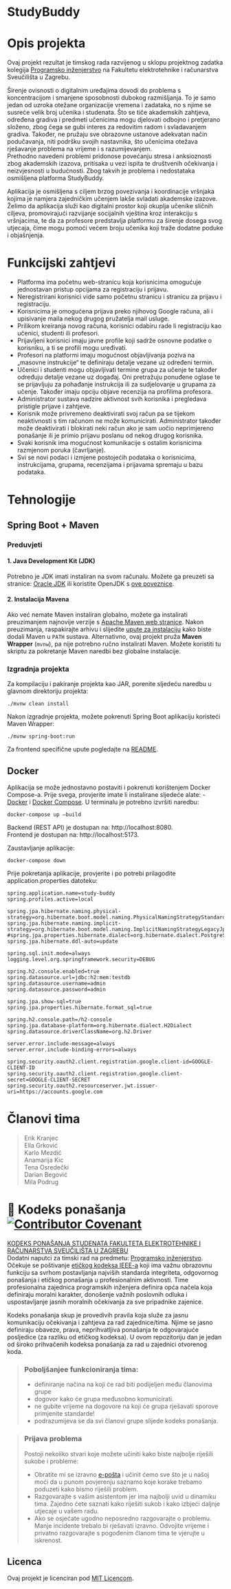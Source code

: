 # StudyBuddy

# Opis projekta

Ovaj projekt rezultat je timskog rada razvijenog u sklopu projektnog zadatka kolegija [Programsko inženjerstvo](https://www.fer.unizg.hr/predmet/proinz) na Fakultetu elektrotehnike i računarstva Sveučilišta u Zagrebu.

Širenje ovisnosti o digitalnim uređajima dovodi do problema s koncentracijom i smanjene sposobnosti dubokog razmišljanja. To je samo jedan od uzroka otežane organizacije vremena i zadataka, no s njime se susreće velik broj učenika i studenata. Što se tiče akademskih zahtjeva, određena gradiva i predmeti učenicima mogu djelovati odbojno i pretjerano složeno, zbog čega se gubi interes za redovitim radom i svladavanjem gradiva. Također, ne pružaju sve obrazovne ustanove adekvatan način podučavanja, niti podršku svojih nastavnika, što učenicima otežava rješavanje problema na vrijeme i s razumijevanjem.  
Prethodno navedeni problemi pridonose povećanju stresa i anksioznosti zbog akademskih izazova, pritisaka u vezi ispita te društvenih očekivanja i neizvjesnosti u budućnosti. Zbog takvih je problema i nedostataka osmišljena platforma StudyBuddy.

Aplikacija je osmišljena s ciljem brzog povezivanja i koordinacije vršnjaka kojima je namjera zajedničkim učenjem lakše svladati akademske izazove. Želimo da aplikacija služi kao digitalni prostor koji okuplja učenike sličnih ciljeva, promovirajući razvijanje socijalnih vještina kroz interakciju s vršnjacima, te da za profesore predstavlja platformu za širenje dosega svog utjecaja, čime mogu pomoći većem broju učenika koji traže dodatne poduke i objašnjenja.

# Funkcijski zahtjevi

- Platforma ima početnu web-stranicu koja korisnicima omogućuje jednostavan pristup opcijama za registraciju i prijavu.
- Neregistrirani korisnici vide samo početnu stranicu i stranicu za prijavu i registraciju.  
- Korisnicima je omogućena prijava preko njihovog Google računa, ali i upisivanje maila nekog drugog pružatelja mail usluge.   
- Prilikom kreiranja novog računa, korisnici odabiru rade li registraciju kao učenici, studenti ili profesori.  
- Prijavljeni korisnici imaju javne profile koji sadrže osnovne podatke o korisniku, a ti se profili mogu uređivati.   
- Profesori na platformi imaju mogućnost objavljivanja poziva na „masovne instrukcije“ te definiraju detalje vezane uz određeni termin.  
- Učenici i studenti mogu objavljivati termine grupa za učenje te također određuju detalje vezane uz događaj. Oni pretražuju ponuđene oglase te se prijavljuju za pohađanje instrukcija ili za sudjelovanje u grupama za učenje. Također imaju opciju objave recenzija na profilima profesora.  
- Administrator sustava nadzire aktivnost svih korisnika i pregledava pristigle prijave i zahtjeve.   
- Korisnik može privremeno deaktivirati svoj račun pa se tijekom neaktivnosti s tim računom ne može komunicirati. Administrator također može deaktivirati i blokirati neki račun ako je sam uočio neprimjereno ponašanje ili je primio prijavu poslanu od nekog drugog korisnika.  
- Svaki korisnik ima mogućnost komunikacije s ostalim korisnicima razmjenom poruka (čavrljanje).  
- Svi se novi podaci i izmjene postojećih podataka o korisnicima, instrukcijama, grupama, recenzijama i prijavama spremaju u bazu podataka.  


# Tehnologije

## Spring Boot + Maven

### Preduvjeti
#### 1. Java Development Kit (JDK)
Potrebno je JDK imati instaliran na svom računalu. Možete ga preuzeti sa stranice: [Oracle JDK](https://www.oracle.com/java/technologies/javase-jdk11-downloads.html) ili koristite OpenJDK s [ove poveznice](https://jdk.java.net/). 

#### 2. Instalacija Mavena
Ako već nemate Maven instaliran globalno, možete ga instalirati preuzimanjem najnovije verzije s [Apache Maven web stranice](https://maven.apache.org/download.cgi). Nakon preuzimanja, raspakirajte arhivu i slijedite [upute za instalaciju](https://maven.apache.org/install.html) kako biste dodali Maven u `PATH` sustava.
Alternativno, ovaj projekt pruža **Maven Wrapper** (`mvnw`), pa nije potrebno ručno instalirati Maven. 
Možete koristiti tu skriptu za pokretanje Maven naredbi bez globalne instalacije.

### Izgradnja projekta
Za kompilaciju i pakiranje projekta kao JAR, porenite sljedeću naredbu u glavnom direktoriju projekta:
```
./mvnw clean install
```
Nakon izgradnje projekta, možete pokrenuti Spring Boot aplikaciju koristeći Maven Wrapper:
```
./mvnw spring-boot:run
```

Za frontend specifične upute pogledajte na [README](frontend/README.md).

## Docker
Aplikacija se može jednostavno postaviti i pokrenuti korištenjem Docker Compose-a. Prije svega, provjerite imate li instalirane sljedeće alate: - [Docker](https://www.docker.com/get-started) i [Docker Compose](https://docs.docker.com/compose/install/).
U terminalu je potrebno izvršiti naredbu:
```
docker-compose up –build
```
Backend (REST API) je dostupan na: http://localhost:8080.  
Frontend je dostupan na: http://localhost:5173.   

Zaustavljanje aplikacije:  
```
docker-compose down
```


Prije pokretanja aplikacije, provjerite i po potrebi prilagodite application.properties datoteku:
```
spring.application.name=study-buddy
spring.profiles.active=local

spring.jpa.hibernate.naming.physical-strategy=org.hibernate.boot.model.naming.PhysicalNamingStrategyStandardImpl
spring.jpa.hibernate.naming.implicit-strategy=org.hibernate.boot.model.naming.ImplicitNamingStrategyLegacyJpaImpl
#spring.jpa.properties.hibernate.dialect=org.hibernate.dialect.PostgreSQLDialect
spring.jpa.hibernate.ddl-auto=update

spring.sql.init.mode=always
logging.level.org.springframework.security=DEBUG

spring.h2.console.enabled=true
spring.datasource.url=jdbc:h2:mem:testdb
spring.datasource.username=admin
spring.datasource.password=admin

spring.jpa.show-sql=true
spring.jpa.properties.hibernate.format_sql=true

spring.h2.console.path=/h2-console
spring.jpa.database-platform=org.hibernate.dialect.H2Dialect
spring.datasource.driverClassName=org.h2.Driver

server.error.include-message=always
server.error.include-binding-errors=always

spring.security.oauth2.client.registration.google.client-id=GOOGLE-CLIENT-ID
spring.security.oauth2.client.registration.google.client-secret=GOOGLE-CLIENT-SECRET
spring.security.oauth2.resourceserver.jwt.issuer-uri=https://accounts.google.com
```


# Članovi tima
> Erik Kranjec  
> Ella Grković  
> Karlo Mezdić  
> Anamarija Kic  
> Tena Osredečki  
> Darian Begović  
> Mila Podrug  


# 📝 Kodeks ponašanja [![Contributor Covenant](https://img.shields.io/badge/Contributor%20Covenant-2.1-4baaaa.svg)](CODE_OF_CONDUCT.md)
[KODEKS PONAŠANJA STUDENATA FAKULTETA ELEKTROTEHNIKE I RAČUNARSTVA SVEUČILIŠTA U ZAGREBU](https://www.fer.hr/_download/repository/Kodeks_ponasanja_studenata_FER-a_procisceni_tekst_2016%5B1%5D.pdf)  
Dodatni naputci za timski rad na predmetu: [Programsko inženjerstvo](https://wwww.fer.hr).  
Očekuje se poštivanje [etičkog kodeksa IEEE-a](https://www.ieee.org/about/corporate/governance/p7-8.html) koji ima važnu obrazovnu funkciju sa svrhom postavljanja najviših standarda integriteta, odgovornog ponašanja i etičkog ponašanja u profesionalnim aktivnosti. Time profesionalna zajednica programskih inženjera definira opća načela koja definiraju moralni karakter, donošenje važnih poslovnih odluka i uspostavljanje jasnih moralnih očekivanja za sve pripadnike zajenice.

Kodeks ponašanja skup je provedivih pravila koja služe za jasnu komunikaciju očekivanja i zahtjeva za rad zajednice/tima. Njime se jasno definiraju obaveze, prava, neprihvatljiva ponašanja te  odgovarajuće posljedice (za razliku od etičkog kodeksa). U ovom repozitoriju dan je jedan od široko prihvačenih kodeksa ponašanja za rad u zajednici otvorenog koda.

>### Poboljšanjee funkcioniranja tima:
>* definiranje načina na koji će rad biti podijeljen među članovima grupe
>* dogovor kako će grupa međusobno komunicirati.
>* ne gubite vrijeme na dogovore na koji će grupa rješavati sporove primjenite standarde!
>* podrazumijeva se da svi članovi grupe slijede kodeks ponašanja.
 
>###  Prijava problema
>Postoji nekoliko stvari koje možete učiniti kako biste najbolje riješili sukobe i probleme:
>* Obratite mi se izravno [e-pošta](mailto:vlado.sruk@fer.hr) i  učinit ćemo sve što je u našoj moći da u punom povjerenju saznamo koje korake trebamo poduzeti kako bismo riješili problem.
>* Razgovarajte s vašim asistentom jer ima najbolji uvid u dinamiku tima. Zajedno ćete saznati kako riješiti sukob i kako izbjeći daljnje utjecaje u vašem radu.
>* Ako se osjećate ugodno neposredno razgovarajte o problemu. Manje incidente trebalo bi rješavati izravno. Odvojite vrijeme i privatno razgovarajte s pogođenim članom tima te vjerujte u iskrenost.

## Licenca

Ovaj projekt je licenciran pod [MIT Licencom](LICENSE).
